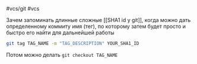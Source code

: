 #vcs/git #vcs 

Зачем запоминать длинные сложные [[SHA1 id у git]], когда можно дать определенному коммиту имя (тег), по которому затем будет просто и быстро его найти для дальнейшей работы

```bash
git tag TAG_NAME -m "TAG_DESCRIPTION" YOUR_SHA1_ID
```

Потом можно делать `git checkout TAG_NAME`

